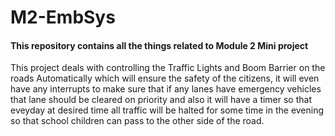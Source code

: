 # M2-EmbSys

#### This repository contains all the things related to Module 2 Mini project 

This project deals with controlling the Traffic Lights and Boom Barrier on the roads Automatically which will ensure the safety of the citizens, it will even have any interrupts to make sure that if any lanes have emergency vehicles that lane should be cleared on priority and also it will have a timer so that eveyday at desired time all traffic will be halted for some time in the evening so that school children can pass to the other side of the road.

